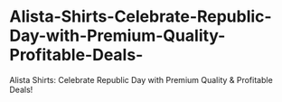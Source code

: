 # Alista-Shirts-Celebrate-Republic-Day-with-Premium-Quality-Profitable-Deals-
Alista Shirts: Celebrate Republic Day with Premium Quality &amp; Profitable Deals!
